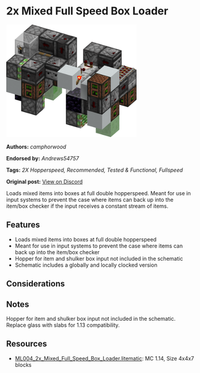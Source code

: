 # 2x Mixed Full Speed Box Loader
<img alt="2x_Mixed_Full_Speed_Box_Loader.png" src="images/2x_Mixed_Full_Speed_Box_Loader.png?raw=1" height="300px">

**Authors:** *camphorwood*

**Endorsed by:** *Andrews54757*

**Tags:** *2X Hopperspeed, Recommended, Tested & Functional, Fullspeed*

**Original post:** [View on Discord](https://discord.com/channels/1375556143186837695/1388316812520722533)

Loads mixed items into boxes at full double hopperspeed. Meant for use in input systems to prevent the case where items can back up into the item/box checker if the input receives a constant stream of items.
## Features
- Loads mixed items into boxes at full double hopperspeed
- Meant for use in input systems to prevent the case where items can back up into the item/box checker
- Hopper for item and shulker box input not included in the schematic
- Schematic includes a globally and locally clocked version
## Considerations

## Notes
Hopper for item and shulker box input not included in the schematic. Replace glass with slabs for 1.13 compatibility.

## Resources
- [ML004_2x_Mixed_Full_Speed_Box_Loader.litematic](attachments/ML004_2x_Mixed_Full_Speed_Box_Loader.litematic): MC 1.14, Size 4x4x7 blocks
